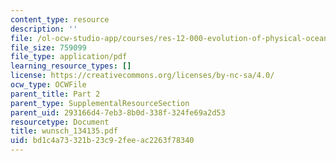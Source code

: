 ```yaml
---
content_type: resource
description: ''
file: /ol-ocw-studio-app/courses/res-12-000-evolution-of-physical-oceanography-spring-2007/bd1c4a73321b23c92feeac2263f78340_wunsch_134135.pdf
file_size: 759099
file_type: application/pdf
learning_resource_types: []
license: https://creativecommons.org/licenses/by-nc-sa/4.0/
ocw_type: OCWFile
parent_title: Part 2
parent_type: SupplementalResourceSection
parent_uid: 293166d4-7eb3-8b0d-338f-324fe69a2d53
resourcetype: Document
title: wunsch_134135.pdf
uid: bd1c4a73-321b-23c9-2fee-ac2263f78340
---
```

